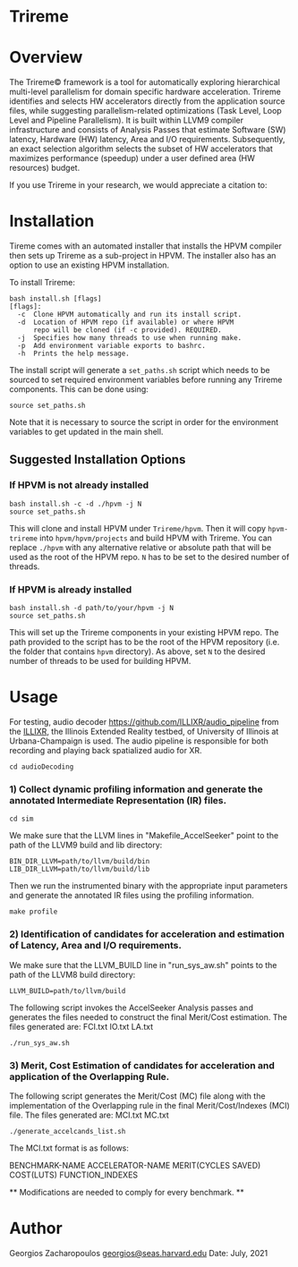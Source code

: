 # Trireme

# Overview

The Trireme© framework is a tool for automatically exploring hierarchical multi-level parallelism for domain specific hardware acceleration. Trireme identifies and selects HW accelerators directly from the application source files, while suggesting parallelism-related optimizations (Task Level, Loop Level and Pipeline Parallelism). It is built within LLVM9 compiler infrastructure and consists of Analysis Passes that estimate Software (SW) latency, Hardware (HW) latency, Area and I/O requirements. Subsequently, an exact 
selection algorithm selects the subset of HW accelerators that maximizes performance (speedup) under a user
defined area (HW resources) budget.

If you use Trireme in your research, we would appreciate a citation to:

# Installation

Tireme comes with an automated installer that installs the HPVM compiler then sets up Trireme as a sub-project in HPVM. The installer also has an option to use an existing HPVM installation.

To install Trireme:
```shell
bash install.sh [flags]
[flags]:
  -c  Clone HPVM automatically and run its install script.
  -d  Location of HPVM repo (if available) or where HPVM 
      repo will be cloned (if -c provided). REQUIRED.
  -j  Specifies how many threads to use when running make.
  -p  Add environment variable exports to bashrc.
  -h  Prints the help message.
```

The install script will generate a `set_paths.sh` script which needs to be sourced to set required environment variables before running any Trireme components. This can be done using:
```shell
source set_paths.sh
```
Note that it is necessary to source the script in order for the environment variables to get updated in the main shell.

## Suggested Installation Options
### If HPVM is not already installed
```shell
bash install.sh -c -d ./hpvm -j N
source set_paths.sh
```
This will clone and install HPVM under `Trireme/hpvm`. Then it will copy `hpvm-trireme` into `hpvm/hpvm/projects` and build HPVM with Trireme. You can replace `./hpvm` with any alternative relative or absolute path that will be used as the root of the HPVM repo. `N` has to be set to the desired number of threads.

### If HPVM is already installed
```shell
bash install.sh -d path/to/your/hpvm -j N
source set_paths.sh
```
This will set up the Trireme components in your existing HPVM repo. The path provided to the script has to be the root of the HPVM repository (i.e. the folder that contains `hpvm` directory). As above, set `N` to the desired number of threads to be used for building HPVM.

# Usage

For testing, audio decoder https://github.com/ILLIXR/audio_pipeline from the [ILLIXR](https://github.com/ILLIXR/ILLIXR), the Illinois Extended Reality testbed, of University of Illinois at Urbana-Champaign is used. The audio pipeline is responsible for both recording and playing back spatialized audio for XR.

    cd audioDecoding

### 1) Collect dynamic profiling information and generate the annotated  Intermediate Representation (IR) files.

    cd sim

We make sure that the LLVM lines in "Makefile_AccelSeeker" point to the path of the LLVM9 build and lib directory:    

    BIN_DIR_LLVM=path/to/llvm/build/bin
    LIB_DIR_LLVM=path/to/llvm/build/lib

Then we run the instrumented binary with the appropriate input parameters and generate the annotated IR files using
the profiling information.    

    make profile

### 2) Identification of candidates for acceleration and estimation of Latency, Area and I/O requirements.   

We make sure that the LLVM_BUILD line in "run_sys_aw.sh" points to the path of the LLVM8 build directory:

    LLVM_BUILD=path/to/llvm/build

The following script invokes the AccelSeeker Analysis passes and generates the files needed to construct the final Merit/Cost estimation.
The files generated are: FCI.txt  IO.txt  LA.txt 
    
    ./run_sys_aw.sh


### 3) Merit, Cost Estimation of candidates for acceleration and application of the Overlapping Rule.

The following script generates the Merit/Cost (MC) file along with the implementation of the Overlapping rule in the final Merit/Cost/Indexes (MCI) file.
The files generated are: MCI.txt  MC.txt

    ./generate_accelcands_list.sh

The MCI.txt format is as follows:

BENCHMARK-NAME ACCELERATOR-NAME MERIT(CYCLES SAVED) COST(LUTS) FUNCTION_INDEXES

** Modifications are needed to comply for every benchmark. **

# Author

Georgios Zacharopoulos georgios@seas.harvard.edu Date: July, 2021
